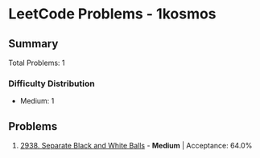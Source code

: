 # LeetCode Problems - 1kosmos

## Summary
Total Problems: 1

### Difficulty Distribution

- Medium: 1

## Problems

1. [2938. Separate Black and White Balls](https://leetcode.com/problems/separate-black-and-white-balls/) - **Medium** | Acceptance: 64.0%